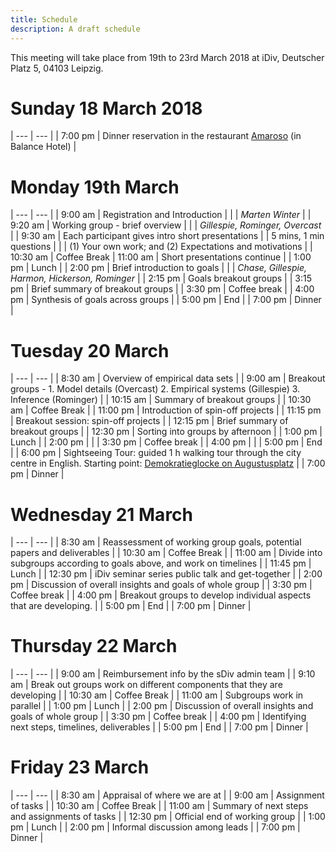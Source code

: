 ```yaml
---
title: Schedule
description: A draft schedule
---
```

This meeting will take place from 19th to 23rd March 2018 at iDiv, Deutscher Platz 5, 04103 Leipzig.

# Sunday 18 March 2018

| --- | --- |
| 7:00 pm | Dinner reservation in the restaurant [Amaroso](https://www.amaroso-leipzig.de/) (in Balance Hotel) |

# Monday 19th March

| --- | --- |
| 9:00 am  |	Registration and Introduction |
|          | *Marten Winter* |
| 9:20 am  | Working group - brief overview |
|          | *Gillespie, Rominger, Overcast* |
| 9:30 am  | Each participant gives intro short presentations
|          | 5 mins, 1 min questions |
|          | (1) Your own work; and (2) Expectations and motivations |
| 10:30 am | Coffee Break
| 11:00 am | Short presentations continue |
| 1:00 pm	 | Lunch |
| 2:00 pm	 | Brief introduction to goals |
|          | *Chase, Gillespie, Harmon, Hickerson, Rominger* |
| 2:15 pm  | Goals breakout groups |
| 3:15 pm  | Brief summary of breakout groups |
| 3:30 pm  | Coffee break |
| 4:00 pm  | Synthesis of goals across groups |
| 5:00 pm  | End |
| 7:00 pm  | Dinner |

# Tuesday 20 March

| --- | --- |
| 8:30 am  |	Overview of empirical data sets |
| 9:00 am  | Breakout groups - 1. Model details (Overcast) 2. Empirical systems (Gillespie) 3. Inference (Rominger) |
| 10:15 am | Summary of breakout groups |
| 10:30 am | Coffee Break |
| 11:00 pm  | Introduction of spin-off projects |
| 11:15 pm	 | Breakout session: spin-off projects |
| 12:15 pm  | Brief summary of breakout groups |
| 12:30 pm | Sorting into groups by afternoon |
| 1:00 pm	 | Lunch |
| 2:00 pm | |
| 3:30 pm  | Coffee break |
| 4:00 pm  |  |
| 5:00 pm  | End |
| 6:00 pm  | Sightseeing Tour: guided 1 h walking tour through the city centre in English. Starting point: [Demokratieglocke on Augustusplatz](https://goo.gl/maps/XCwxnSjUqyN2) |
| 7:00 pm  | Dinner |


# Wednesday 21 March

| --- | --- |
| 8:30 am  |	Reassessment of working group goals, potential papers and deliverables |
| 10:30 am | Coffee Break |
| 11:00 am | Divide into subgroups according to goals above, and work on timelines |
| 11:45 pm	 | Lunch |
| 12:30 pm  | iDiv seminar series public talk and get-together |
| 2:00 pm	 | Discussion of overall insights and goals of whole group |
| 3:30 pm  | Coffee break |
| 4:00 pm  | Breakout groups to develop individual aspects that are developing. |
| 5:00 pm  | End |
| 7:00 pm  | Dinner |



# Thursday 22 March

| --- | --- |
| 9:00 am  | Reimbursement info by the sDiv admin team |
| 9:10 am | Break out groups work on different components that they are developing |
| 10:30 am | Coffee Break |
| 11:00 am | Subgroups work in parallel |
| 1:00 pm	 | Lunch |
| 2:00 pm  | Discussion of overall insights and goals of whole group  |
| 3:30 pm  | Coffee break |
| 4:00 pm  | Identifying next steps, timelines, deliverables |
| 5:00 pm  | End |
| 7:00 pm  | Dinner |

# Friday 23 March

| --- | --- |
| 8:30 am | Appraisal of where we are at |
| 9:00 am  | Assignment of tasks |
| 10:30 am | Coffee Break |
| 11:00 am | Summary of next steps and assignments of tasks |
| 12:30 pm | Official end of working group |
| 1:00 pm	 | Lunch |
| 2:00 pm  | Informal discussion among leads |
| 7:00 pm  | Dinner |
